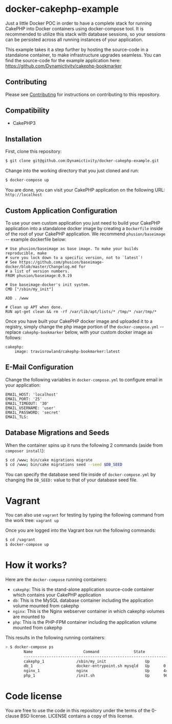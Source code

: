 docker-cakephp-example
==============

Just a little Docker POC in order to have a complete stack for running CakePHP into Docker containers using docker-compose tool. It is recommended to utilize this stack with database sessions, so your sessions can be persisted across all running instances of your application.

This example takes it a step further by hosting the source-code in a standalone container, to make infrastructure upgrades seamless. You can find the source-code for the example application here: https://github.com/Dynamictivity/cakephp-bookmarker

## Contributing
Please see [Contributing](CONTRIBUTING.md) for instructions on contributing to this repository.

## Compatibility
- CakePHP3

## Installation

First, clone this repository:

```bash
$ git clone git@github.com:Dynamictivity/docker-cakephp-example.git
```

Change into the working directory that you just cloned and run:

```bash
$ docker-compose up
```

You are done, you can visit your CakePHP application on the following URL: `http://localhost`

## Custom Application Configuration

To use your own custom application you just need to build your CakePHP application into a standalone docker image by creating a `Dockerfile` inside of the root of your CakePHP application. We recommend `phusion/baseimage` -- example dockerfile below:

```
# Use phusion/baseimage as base image. To make your builds reproducible, make
# sure you lock down to a specific version, not to `latest`!
# See https://github.com/phusion/baseimage-docker/blob/master/Changelog.md for
# a list of version numbers.
FROM phusion/baseimage:0.9.19

# Use baseimage-docker's init system.
CMD ["/sbin/my_init"]

ADD . /www

# Clean up APT when done.
RUN apt-get clean && rm -rf /var/lib/apt/lists/* /tmp/* /var/tmp/*
```

Once you have built your CakePHP docker image and uploaded it to a registry, simply change the php image portion of the `docker-compose.yml` -- replace `cakephp-bookmarker` below, with your custom docker image as follows:

```
cakephp:
    image: travisrowland/cakephp-bookmarker:latest
```

## E-Mail Configuration
Change the following variables in `docker-compose.yml` to configure email in your application:

```
EMAIL_HOST: 'localhost'
EMAIL_PORT: '25'
EMAIL_TIMEOUT: '30'
EMAIL_USERNAME: 'user'
EMAIL_PASSWORD: 'secret'
EMAIL_TLS:
```

## Database Migrations and Seeds

When the container spins up it runs the following 2 commands (aside from `composer install`):

```bash
$ cd /www; bin/cake migrations migrate
$ cd /www; bin/cake migrations seed --seed $DB_SEED
```

You can specify the database seed file inside of `docker-compose.yml` by changing the `DB_SEED:` value to that of your database seed file.

# Vagrant
You can also use `vagrant` for testing by typing the following command from the work tree: `vagrant up`

Once you are logged into the Vagrant box run the following commands:

```bash
$ cd /vagrant
$ docker-compose up
```

# How it works?

Here are the `docker-compose` running containers:

* `cakephp`: This is the stand-alone application source-code container which contains your CakePHP application
* `db`: This is the MySQL database container including the application volume mounted from cakephp
* `nginx`: This is the Nginx webserver container in which cakephp volumes are mounted to
* `php`: This is the PHP-FPM container including the application volume mounted from cakephp

This results in the following running containers:

```bash
> $ docker-compose ps
        Name                      Command               State              Ports
        -------------------------------------------------------------------------------------------
        cakephp_1              /sbin/my_init                 Up
        db_1                   docker-entrypoint.sh mysqld   Up      0.0.0.0:3306->3306/tcp
        nginx_1                nginx                         Up      443/tcp, 0.0.0.0:80->80/tcp
        php_1                  /init.sh                      Up      9000/tcp
```

# Code license

You are free to use the code in this repository under the terms of the 0-clause BSD license. LICENSE contains a copy of this license.
